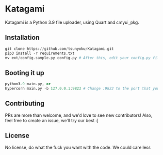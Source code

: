 # Katagami
Katagami is a Python 3.9 file uploader, using Quart and cmyui_pkg.

## Installation

```python
git clone https://github.com/tsunyoku/Katagami.git
pip3 install -r requirements.txt
mv ext/config.sample.py config.py # After this, edit your config.py file with a text editor of your choice.
```

## Booting it up

```python
python3.9 main.py, or
hypercorn main.py -b 127.0.0.1:9823 # Change :9823 to the port that you specified in config.py
```

## Contributing
PRs are more than welcome, and we'd love to see new contributors! Also, feel free to create an issue, we'll try our best :]

## License
No license, do what the fuck you want with the code. We could care less
